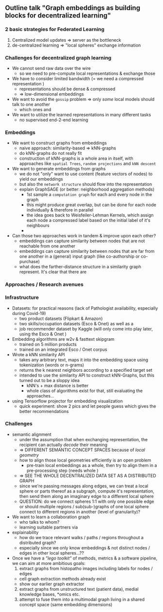 ## Outline talk "Graph embeddings as building blocks for decentralized learning"

### 2 basic strategies for Federated Learning

1. Centralized model updates => server as the bottleneck
2. de-centralized learning => "local spheres" exchange information


### Challenges for decentralized graph learning

* We cannot send raw data over the wire
  - so we need to pre-compute local representations & exchange those
* We have to consider limited bandwidth (= we need a compressed representation )
  - representations should be dense & compressed
  - => low-dimensional embeddings
* We want to avoid the `gossip` problem => only *some* local models should talk to one another
  - which ones and 
* We want to utilize the learned representations in many different tasks
  - no supervised end-2-end learning




### Embeddings

* We want to construct graphs from embeddings
  - naive approach: similarity-based => kNN-graphs
  - do kNN-graphs do not really fit 
  - construction of kNN-graphs is a whole area in itself, with approaches like `spatial Trees`, `random projections` and `kNN descent`
* We want to generate embeddings from graphs
  - we do not "only" want to use content (feature vectors of nodes) to yield our embeddings
  - but also the `network structure` should flow into the representation
  - explain GraphSAGE (or better: neighborhood aggregation methods)
    - 1st sample a `computation graph` for each and every node in the graph
    - this might produce great overlap, but can be done for each node individually & therefore in parallel
    - the idea goes back to Weisfeiler-Lehman Kernels, which assign each node a compressed label based on the initial label of it's neighbours
    - 
* Can those two approaches work in tandem & improve upon each other?
  - embeddings can capture similarity between nodes that are not reachable from one another
  - embeddings can capture similarity between nodes that are far from one another in a (general) input graph (like co-authorship or co-purchase)
  - what does the farther-distance structure in a similarity graph represent. It's clear that there are 


### Approaches / Research avenues




### Infrastructure

* Datasets: for practical reasons (lack of Pathologist availability, especially during Covid-19)
  - two product datasets (Flipkart & Amazon)
  - two skills/occupation datasets (Esco & Onet) as well as a 
  - job recommender dataset by Kaggle (will only come into play later, using the Esco & Onet  )
* Embedding algorithms are w2v & fasttext skipgram
  - trained on 5 million products
  - trained on an integrated Esco / Onet corpus
* Wrote a kNN similarity API
  - takes any arbitrary text, maps it into the embedding space using tokenization (words or n-grams)
  - returns the k nearest neighbors according to a specified target set
  - intended to use the similarity API to construct kNN-Graphs, but this turned out to be a sloppy idea
    + kNN's + max distance is better
    + whole class of algorithms exist for that, still evaluating the approaches...
* using Tensorflow projector for embedding visualization
  - quick experiment: show 2 pics and let people guess which gives the better recommendations



### Challenges

* semantic alignment
  - under the assumption that when exchanging representation, the recipient can actually *decode* their meaning
  - => DIFFERENT SEMANTIC CONCEPT SPACES because of *local geometry*
  - how to align those local geometries efficiently is an open problem
    + pre-train local embeddings as a whole, then try to align them in a pre-processing step (needs whole )
  - => SEE THE WHOLE DECENTRALIZED DATA SET AS A DISTRIBUTED GRAPH
  - since we're passing messages along edges, we can treat a local sphere or parts thereof as a subgraph, compute it's representation, then send them along an imaginary edge to a different local sphere
  - QUESTION: do we connect spheres 1:1 with only one possible edge or should multiple regions / sub(sub-)graphs of one local sphere connect to different regions in another (level of granularity)?
* We want to learn a collaboration graph
  - who talks to whom?
  - learning suitable partners via 
* explainability
  - how do we trace relevant walks / paths / regions throughout a distributed graph?
  - especially since we only know embeddings & not distinct nodes / edges in other local spheres...??
* Once we have a *"lego toolkit"* of methods, metrics & a software pipeline, we can aim at more ambitious goals:
   1. extract graphs from histopatho images including labels for nodes / edges
    - cell graph extraction methods already exist
    - show our earlier graph extractor
   2. extract graphs from unstructured text (patient data), medial knowledge bases, *omics etc.
   3. attempt to fuse them into a multimodal graph living in a shared concept space (same embedding dimensions)


